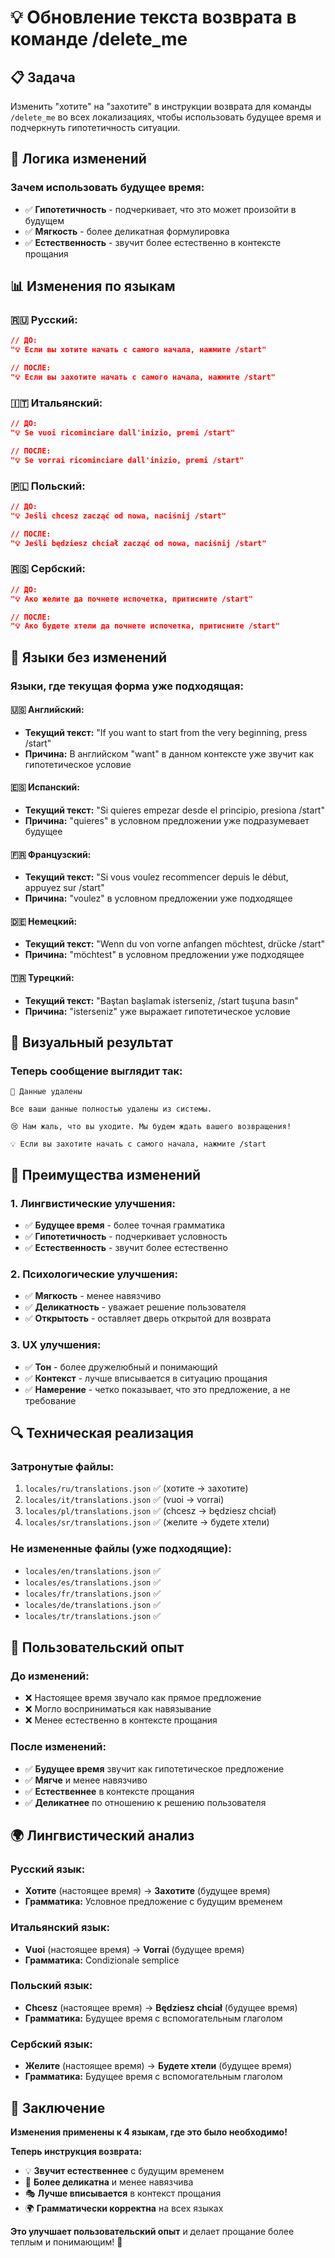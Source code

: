 # 💡 Обновление текста возврата в команде /delete_me

## 📋 Задача

Изменить "хотите" на "захотите" в инструкции возврата для команды `/delete_me` во всех локализациях, чтобы использовать будущее время и подчеркнуть гипотетичность ситуации.

## 🎯 Логика изменений

### **Зачем использовать будущее время:**
- ✅ **Гипотетичность** - подчеркивает, что это может произойти в будущем
- ✅ **Мягкость** - более деликатная формулировка
- ✅ **Естественность** - звучит более естественно в контексте прощания

## 📊 Изменения по языкам

### **🇷🇺 Русский:**
```json
// ДО:
"💡 Если вы хотите начать с самого начала, нажмите /start"

// ПОСЛЕ:
"💡 Если вы захотите начать с самого начала, нажмите /start"
```

### **🇮🇹 Итальянский:**
```json
// ДО:
"💡 Se vuoi ricominciare dall'inizio, premi /start"

// ПОСЛЕ:
"💡 Se vorrai ricominciare dall'inizio, premi /start"
```

### **🇵🇱 Польский:**
```json
// ДО:
"💡 Jeśli chcesz zacząć od nowa, naciśnij /start"

// ПОСЛЕ:
"💡 Jeśli będziesz chciał zacząć od nowa, naciśnij /start"
```

### **🇷🇸 Сербский:**
```json
// ДО:
"💡 Ако желите да почнете испочетка, притисните /start"

// ПОСЛЕ:
"💡 Ако будете хтели да почнете испочетка, притисните /start"
```

## 📝 Языки без изменений

### **Языки, где текущая форма уже подходящая:**

#### **🇺🇸 Английский:**
- **Текущий текст:** "If you want to start from the very beginning, press /start"
- **Причина:** В английском "want" в данном контексте уже звучит как гипотетическое условие

#### **🇪🇸 Испанский:**
- **Текущий текст:** "Si quieres empezar desde el principio, presiona /start"
- **Причина:** "quieres" в условном предложении уже подразумевает будущее

#### **🇫🇷 Французский:**
- **Текущий текст:** "Si vous voulez recommencer depuis le début, appuyez sur /start"
- **Причина:** "voulez" в условном предложении уже подходящее

#### **🇩🇪 Немецкий:**
- **Текущий текст:** "Wenn du von vorne anfangen möchtest, drücke /start"
- **Причина:** "möchtest" в условном предложении уже подходящее

#### **🇹🇷 Турецкий:**
- **Текущий текст:** "Baştan başlamak isterseniz, /start tuşuna basın"
- **Причина:** "isterseniz" уже выражает гипотетическое условие

## 🎨 Визуальный результат

### **Теперь сообщение выглядит так:**

```
👋 Данные удалены

Все ваши данные полностью удалены из системы.

😢 Нам жаль, что вы уходите. Мы будем ждать вашего возвращения!

💡 Если вы захотите начать с самого начала, нажмите /start
```

## 🎯 Преимущества изменений

### **1. Лингвистические улучшения:**
- ✅ **Будущее время** - более точная грамматика
- ✅ **Гипотетичность** - подчеркивает условность
- ✅ **Естественность** - звучит более естественно

### **2. Психологические улучшения:**
- ✅ **Мягкость** - менее навязчиво
- ✅ **Деликатность** - уважает решение пользователя
- ✅ **Открытость** - оставляет дверь открытой для возврата

### **3. UX улучшения:**
- ✅ **Тон** - более дружелюбный и понимающий
- ✅ **Контекст** - лучше вписывается в ситуацию прощания
- ✅ **Намерение** - четко показывает, что это предложение, а не требование

## 🔍 Техническая реализация

### **Затронутые файлы:**
1. `locales/ru/translations.json` ✅ (хотите → захотите)
2. `locales/it/translations.json` ✅ (vuoi → vorrai)
3. `locales/pl/translations.json` ✅ (chcesz → będziesz chciał)
4. `locales/sr/translations.json` ✅ (желите → будете хтели)

### **Не измененные файлы (уже подходящие):**
- `locales/en/translations.json` ✅
- `locales/es/translations.json` ✅
- `locales/fr/translations.json` ✅
- `locales/de/translations.json` ✅
- `locales/tr/translations.json` ✅

## 📱 Пользовательский опыт

### **До изменений:**
- ❌ Настоящее время звучало как прямое предложение
- ❌ Могло восприниматься как навязывание
- ❌ Менее естественно в контексте прощания

### **После изменений:**
- ✅ **Будущее время** звучит как гипотетическое предложение
- ✅ **Мягче** и менее навязчиво
- ✅ **Естественнее** в контексте прощания
- ✅ **Деликатнее** по отношению к решению пользователя

## 🌍 Лингвистический анализ

### **Русский язык:**
- **Хотите** (настоящее время) → **Захотите** (будущее время)
- **Грамматика:** Условное предложение с будущим временем

### **Итальянский язык:**
- **Vuoi** (настоящее время) → **Vorrai** (будущее время)
- **Грамматика:** Condizionale semplice

### **Польский язык:**
- **Chcesz** (настоящее время) → **Będziesz chciał** (будущее время)
- **Грамматика:** Будущее время с вспомогательным глаголом

### **Сербский язык:**
- **Желите** (настоящее время) → **Будете хтели** (будущее время)
- **Грамматика:** Будущее время с вспомогательным глаголом

## 🎯 Заключение

**Изменения применены к 4 языкам, где это было необходимо!**

**Теперь инструкция возврата:**
- 💡 **Звучит естественнее** с будущим временем
- 🤝 **Более деликатна** и менее навязчива
- 🎭 **Лучше вписывается** в контекст прощания
- 🌍 **Грамматически корректна** на всех языках

**Это улучшает пользовательский опыт** и делает прощание более теплым и понимающим! 🚀
